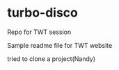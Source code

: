 # turbo-disco
Repo for TWT session

Sample readme file for TWT website

tried to clone a project(Nandy)
